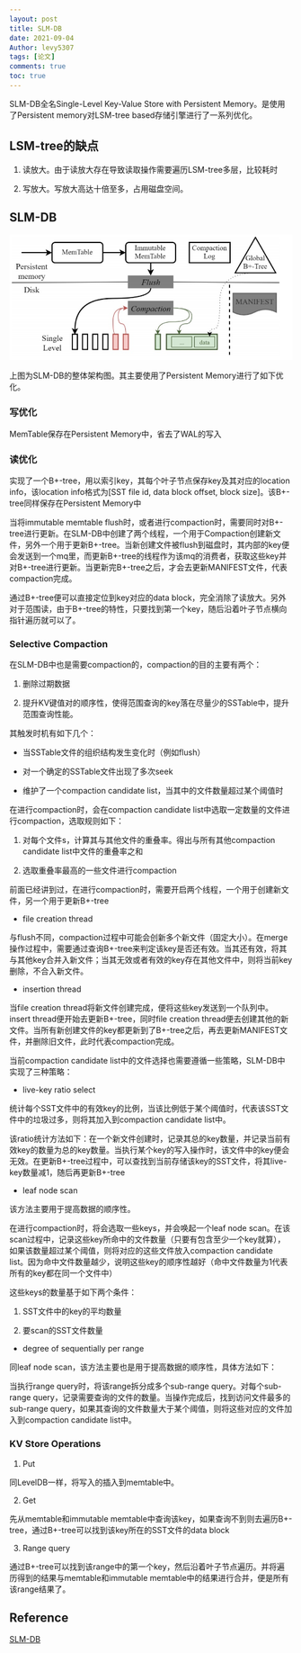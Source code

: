 ```yaml
---
layout: post
title: SLM-DB
date: 2021-09-04
Author: levy5307
tags: [论文]
comments: true
toc: true
---
```


SLM-DB全名Single-Level Key-Value Store with Persistent Memory。是使用了Persistent memory对LSM-tree based存储引擎进行了一系列优化。

## LSM-tree的缺点

1. 读放大。由于读放大存在导致读取操作需要遍历LSM-tree多层，比较耗时

2. 写放大。写放大高达十倍至多，占用磁盘空间。

## SLM-DB

![](../images/SLMDB-arch.jpg)

上图为SLM-DB的整体架构图。其主要使用了Persistent Memory进行了如下优化。

### 写优化

MemTable保存在Persistent Memory中，省去了WAL的写入

### 读优化

实现了一个B+-tree，用以索引key，其每个叶子节点保存key及其对应的location info，该location info格式为[SST file id, data block offset, block size]。该B+-tree同样保存在Persistent Memory中

当将immutable memtable flush时，或者进行compaction时，需要同时对B+-tree进行更新。在SLM-DB中创建了两个线程，一个用于Compaction创建新文件，另外一个用于更新B+-tree。当新创建文件被flush到磁盘时，其内部的key便会发送到一个mq里，而更新B+-tree的线程作为该mq的消费者，获取这些key并对B+-tree进行更新。当更新完B+-tree之后，才会去更新MANIFEST文件，代表compaction完成。

通过B+-tree便可以直接定位到key对应的data block，完全消除了读放大。另外对于范围读，由于B+-tree的特性，只要找到第一个key，随后沿着叶子节点横向指针遍历就可以了。

### Selective Compaction

在SLM-DB中也是需要compaction的，compaction的目的主要有两个：

1. 删除过期数据

2. 提升KV键值对的顺序性，使得范围查询的key落在尽量少的SSTable中，提升范围查询性能。

其触发时机有如下几个：

- 当SSTable文件的组织结构发生变化时（例如flush）

- 对一个确定的SSTable文件出现了多次seek

- 维护了一个compaction candidate list，当其中的文件数量超过某个阈值时

在进行compaction时，会在compaction candidate list中选取一定数量的文件进行compaction，选取规则如下：

1. 对每个文件s，计算其与其他文件的重叠率。得出与所有其他compaction candidate list中文件的重叠率之和

2. 选取重叠率最高的一些文件进行compaction

前面已经讲到过，在进行compaction时，需要开启两个线程，一个用于创建新文件，另一个用于更新B+-tree

- file creation thread

与flush不同，compaction过程中可能会创新多个新文件（固定大小）。在merge操作过程中，需要通过查询B+-tree来判定该key是否还有效。当其还有效，将其与其他key合并入新文件；当其无效或者有效的key存在其他文件中，则将当前key删除，不合入新文件。

- insertion thread

当file creation thread将新文件创建完成，便将这些key发送到一个队列中。insert thread便开始去更新B+-tree，同时file creation thread便去创建其他的新文件。当所有新创建文件的key都更新到了B+-tree之后，再去更新MANIFEST文件，并删除旧文件，此时代表compaction完成。

当前compaction candidate list中的文件选择也需要遵循一些策略，SLM-DB中实现了三种策略：

- live-key ratio select

统计每个SST文件中的有效key的比例，当该比例低于某个阈值时，代表该SST文件中的垃圾过多，则将其加入到compaction candidate list中。

该ratio统计方法如下：在一个新文件创建时，记录其总的key数量，并记录当前有效key的数量为总的key数量。当执行某个key的写入操作时，该文件中的key便会无效。在更新B+-tree过程中，可以查找到当前存储该key的SST文件，将其live-key数量减1，随后再更新B+-tree

- leaf node scan

该方法主要用于提高数据的顺序性。

在进行compaction时，将会选取一些keys，并会唤起一个leaf node scan。在该scan过程中，记录这些key所命中的文件数量（只要有包含至少一个key就算），如果该数量超过某个阈值，则将对应的这些文件放入compaction candidate list。因为命中文件数量越少，说明这些key的顺序性越好（命中文件数量为1代表所有的key都在同一个文件中）

这些keys的数量基于如下两个条件：

1. SST文件中的key的平均数量

2. 要scan的SST文件数量

- degree of sequentially per range

同leaf node scan，该方法主要也是用于提高数据的顺序性，具体方法如下：

当执行range query时，将该range拆分成多个sub-range query。对每个sub-range query，记录需要查询的文件的数量。当操作完成后，找到访问文件最多的sub-range query，如果其查询的文件数量大于某个阈值，则将这些对应的文件加入到compaction candidate list中。

### KV Store Operations

1. Put

同LevelDB一样，将写入的插入到memtable中。

2. Get

先从memtable和immutable memtable中查询该key，如果查询不到则去遍历B+-tree，通过B+-tree可以找到该key所在的SST文件的data block

3. Range query

通过B+-tree可以找到该range中的第一个key，然后沿着叶子节点遍历。并将遍历得到的结果与memtable和immutable memtable中的结果进行合并，便是所有该range结果了。

## Reference

[SLM-DB](https://www.usenix.org/conference/fast19/presentation/kaiyrakhmet)

